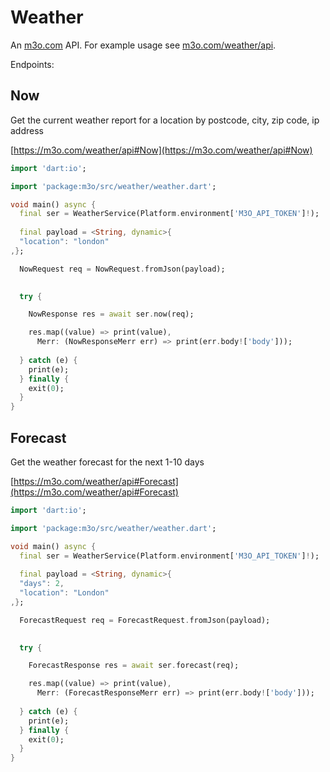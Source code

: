 # Weather

An [m3o.com](https://m3o.com) API. For example usage see [m3o.com/weather/api](https://m3o.com/weather/api).

Endpoints:

## Now

Get the current weather report for a location by postcode, city, zip code, ip address


[https://m3o.com/weather/api#Now](https://m3o.com/weather/api#Now)

```dart
import 'dart:io';

import 'package:m3o/src/weather/weather.dart';

void main() async {
  final ser = WeatherService(Platform.environment['M3O_API_TOKEN']!);
 
  final payload = <String, dynamic>{
  "location": "london"
,};

  NowRequest req = NowRequest.fromJson(payload);

  
  try {

	NowResponse res = await ser.now(req);

    res.map((value) => print(value),
	  Merr: (NowResponseMerr err) => print(err.body!['body']));	
  
  } catch (e) {
    print(e);
  } finally {
    exit(0);
  }
}
```
## Forecast

Get the weather forecast for the next 1-10 days


[https://m3o.com/weather/api#Forecast](https://m3o.com/weather/api#Forecast)

```dart
import 'dart:io';

import 'package:m3o/src/weather/weather.dart';

void main() async {
  final ser = WeatherService(Platform.environment['M3O_API_TOKEN']!);
 
  final payload = <String, dynamic>{
  "days": 2,
  "location": "London"
,};

  ForecastRequest req = ForecastRequest.fromJson(payload);

  
  try {

	ForecastResponse res = await ser.forecast(req);

    res.map((value) => print(value),
	  Merr: (ForecastResponseMerr err) => print(err.body!['body']));	
  
  } catch (e) {
    print(e);
  } finally {
    exit(0);
  }
}
```
